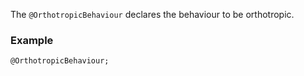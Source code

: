 The `@OrthotropicBehaviour` declares the behaviour to be orthotropic.

### Example

~~~~{.cpp}
@OrthotropicBehaviour;
~~~~~~~~~~~~~~~~~~~~~~~~~~~~~~
